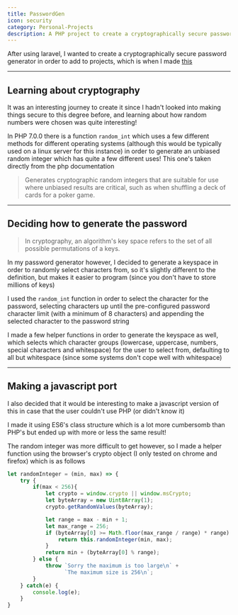 ```yaml
---
title: PasswordGen
icon: security
category: Personal-Projects
description: A PHP project to create a cryptographically secure password generator (also has a JS port)
---
```


After using laravel, I wanted to create a cryptographically secure password generator in order to add to projects, which is when I made [this](https://github.com/zeraphie/passwordGen)

---

## Learning about cryptography

It was an interesting journey to create it since I hadn't looked into making things secure to this degree before, and learning about how random numbers were chosen was quite interesting!

In PHP 7.0.0 there is a function `random_int` which uses a few different methods for different operating systems (although this would be typically used on a linux server for this instance) in order to generate an unbiased random integer which has quite a few different uses! This one's taken directly from the php documentation

> Generates cryptographic random integers that are suitable for use where unbiased results are critical, such as when shuffling a deck of cards for a poker game.

---

## Deciding how to generate the password

> In cryptography, an algorithm's key space refers to the set of all possible permutations of a keys.

In my password generator however, I decided to generate a keyspace in order to randomly select characters from, so it's slightly different to the definition, but makes it easier to program (since you don't have to store millions of keys)

I used the `random_int` function in order to select the character for the password, selecting characters up until the pre-configured password character limit (with a minimum of 8 characters) and appending the selected character to the password string

I made a few helper functions in order to generate the keyspace as well, which selects which character groups (lowercase, uppercase, numbers, special characters and whitespace) for the user to select from, defaulting to all but whitespace (since some systems don't cope well with whitespace)

---

## Making a javascript port

I also decided that it would be interesting to make a javascript version of this in case that the user couldn't use PHP (or didn't know it)

I made it using ES6's class structure which is a lot more cumbersomb than PHP's but ended up with more or less the same result!

The random integer was more difficult to get however, so I made a helper function using the browser's crypto object (I only tested on chrome and firefox) which is as follows

```javascript
let randomInteger = (min, max) => {
    try {
        if(max < 256){
            let crypto = window.crypto || window.msCrypto;
            let byteArray = new Uint8Array(1);
            crypto.getRandomValues(byteArray);

            let range = max - min + 1;
            let max_range = 256;
            if (byteArray[0] >= Math.floor(max_range / range) * range) {
                return this.randomInteger(min, max);
            }
            return min + (byteArray[0] % range);
        } else {
            throw `Sorry the maximum is too large\n` +
                  `The maximum size is 256\n`;
        }
    } catch(e) {
        console.log(e);
    }
}
```
